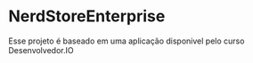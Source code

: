 # NerdStoreEnterprise
 Esse projeto é baseado em uma aplicação disponivel pelo curso Desenvolvedor.IO
